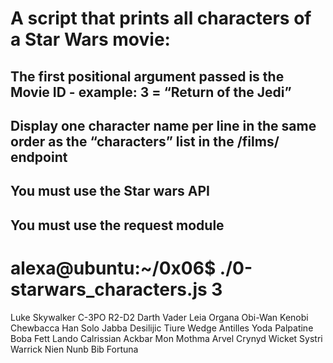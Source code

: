 # A script that prints all characters of a Star Wars movie:

##    The first positional argument passed is the Movie ID - example: 3 = “Return of the Jedi”
##    Display one character name per line in the same order as the “characters” list in the /films/ endpoint
##  You must use the Star wars API
##  You must use the request module

# alexa@ubuntu:~/0x06$ ./0-starwars_characters.js 3
Luke Skywalker
C-3PO
R2-D2
Darth Vader
Leia Organa
Obi-Wan Kenobi
Chewbacca
Han Solo
Jabba Desilijic Tiure
Wedge Antilles
Yoda
Palpatine
Boba Fett
Lando Calrissian
Ackbar
Mon Mothma
Arvel Crynyd
Wicket Systri Warrick
Nien Nunb
Bib Fortuna

